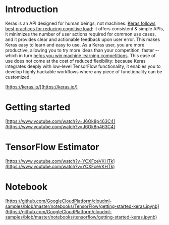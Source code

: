 
# Introduction

Keras is an API designed for human beings, not machines. [Keras follows best practices for reducing cognitive load](https://blog.keras.io/user-experience-design-for-apis.html): it offers consistent & simple APIs, it minimizes the number of user actions required for common use cases, and it provides clear and actionable feedback upon user error. This makes Keras easy to learn and easy to use. As a Keras user, you are more productive, allowing you to try more ideas than your competition, faster -- which in turn [helps you win machine learning competitions](https://www.quora.com/Why-has-Keras-been-so-successful-lately-at-Kaggle-competitions). This ease of use does not come at the cost of reduced flexibility: because Keras integrates deeply with low-level TensorFlow functionality, it enables you to develop highly hackable workflows where any piece of functionality can be customized.

[https://keras.io/](https://keras.io/)


# Getting started

[https://www.youtube.com/watch?v=J6Ok8p463C4](https://www.youtube.com/watch?v=J6Ok8p463C4)


# TensorFlow Estimator

[https://www.youtube.com/watch?v=YCXFceVKHTk](https://www.youtube.com/watch?v=YCXFceVKHTk)


# Notebook

[https://github.com/GoogleCloudPlatform/cloudml-samples/blob/master/notebooks/TensorFlow/getting-started-keras.ipynb](https://github.com/GoogleCloudPlatform/cloudml-samples/blob/master/notebooks/tensorflow/getting-started-keras.ipynb)
